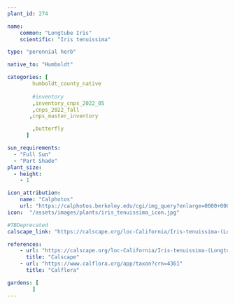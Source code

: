 ```yaml
---
plant_id: 274

name: 
    common: "Longtube Iris" 
    scientific: "Iris tenuissima"  

type: "perennial herb"

native_to: "Humboldt"

categories: [
        humboldt_county_native
        
        #inventory 
        ,inventory_cnps_2022_05
        ,cnps_2022_fall
       ,cnps_master_inventory

        ,butterfly
      ]

sun_requirements:
  - "Full Sun"
  - "Part Shade"
plant_size:
  - height: 
    - 1

icon_attribution: 
    name: "Calphotos"
    url: "https://calphotos.berkeley.edu/cgi/img_query?enlarge=0000+0000+0213+3184"
icon:  "/assets/images/plants/iris_tenuissima_icon.jpg"

#TBDeprecated
calscape_link: "https://calscape.org/loc-California/Iris-tenuissima-(Longtube-Iris)?srchcr=sc6281cf3f61703"

references:
    - url: "https://calscape.org/loc-California/Iris-tenuissima-(Longtube-Iris)"
      title: "Calscape"
    - url: "https://www.calflora.org/app/taxon?crn=4361"
      title: "Calflora"

gardens: [ 
        ]
---
```




